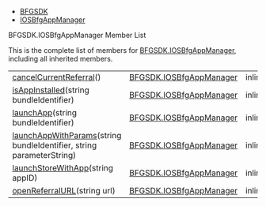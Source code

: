   - [BFGSDK](namespace_b_f_g_s_d_k.html)
  - [IOSBfgAppManager](class_b_f_g_s_d_k_1_1_i_o_s_bfg_app_manager.html)

BFGSDK.IOSBfgAppManager Member List

This is the complete list of members for
[BFGSDK.IOSBfgAppManager](class_b_f_g_s_d_k_1_1_i_o_s_bfg_app_manager.html),
including all inherited members.

|                                                                                                                                                            |                                                                             |        |
| ---------------------------------------------------------------------------------------------------------------------------------------------------------- | --------------------------------------------------------------------------- | ------ |
| [cancelCurrentReferral](class_b_f_g_s_d_k_1_1_i_o_s_bfg_app_manager.html#a729422ca836c21baeda1d2462c674912)()                                              | [BFGSDK.IOSBfgAppManager](class_b_f_g_s_d_k_1_1_i_o_s_bfg_app_manager.html) | inline |
| [isAppInstalled](class_b_f_g_s_d_k_1_1_i_o_s_bfg_app_manager.html#a99ec3403dbd0720f60d05aa7a247642b)(string bundleIdentifier)                              | [BFGSDK.IOSBfgAppManager](class_b_f_g_s_d_k_1_1_i_o_s_bfg_app_manager.html) | inline |
| [launchApp](class_b_f_g_s_d_k_1_1_i_o_s_bfg_app_manager.html#a25c9e65ba61f51ec3fa5756be781793e)(string bundleIdentifier)                                   | [BFGSDK.IOSBfgAppManager](class_b_f_g_s_d_k_1_1_i_o_s_bfg_app_manager.html) | inline |
| [launchAppWithParams](class_b_f_g_s_d_k_1_1_i_o_s_bfg_app_manager.html#a26c40222793047b3ea7ebe894d1dd214)(string bundleIdentifier, string parameterString) | [BFGSDK.IOSBfgAppManager](class_b_f_g_s_d_k_1_1_i_o_s_bfg_app_manager.html) | inline |
| [launchStoreWithApp](class_b_f_g_s_d_k_1_1_i_o_s_bfg_app_manager.html#a43b34919d7c4335d68cf10f2ddf904e8)(string appID)                                     | [BFGSDK.IOSBfgAppManager](class_b_f_g_s_d_k_1_1_i_o_s_bfg_app_manager.html) | inline |
| [openReferralURL](class_b_f_g_s_d_k_1_1_i_o_s_bfg_app_manager.html#acea38816ac13a3f06fd0429643e7f5c7)(string url)                                          | [BFGSDK.IOSBfgAppManager](class_b_f_g_s_d_k_1_1_i_o_s_bfg_app_manager.html) | inline |

